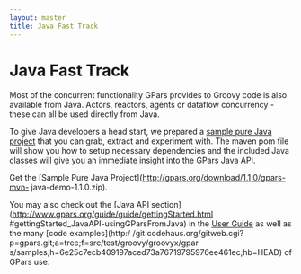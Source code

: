 ```yaml
---
layout: master
title: Java Fast Track
---
```


# Java Fast Track

Most of the concurrent functionality GPars provides to Groovy code is also
available from Java. Actors, reactors, agents or dataflow concurrency - these
can all be used directly from Java.

To give Java developers a head start, we prepared a [sample pure Java
project](http://gpars.org/download/1.1.0/gpars-mvn-java-demo-1.1.0.zip) that
you can grab, extract and experiment with. The maven pom file will show you
how to setup necessary dependencies and the included Java classes will give
you an immediate insight into the GPars Java API.

Get the [Sample Pure Java Project](http://gpars.org/download/1.1.0/gpars-mvn-
java-demo-1.1.0.zip).

You may also check out the [Java API
section](http://www.gpars.org/guide/guide/gettingStarted.html
#gettingStarted_JavaAPI-usingGParsFromJava) in the [User
Guide](http://www.gpars.org/guide/) as well as the many [code examples](http:/
/git.codehaus.org/gitweb.cgi?p=gpars.git;a=tree;f=src/test/groovy/groovyx/gpar
s/samples;h=6e25c7ecb409197aced73a76719795976ee461ec;hb=HEAD) of GPars use.
